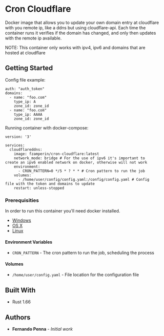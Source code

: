# Cron Cloudflare

Docker image that allows you to update your own domain entry at cloudflare with you remote ip, like a ddns but using cloudflare-api. Each time the container runs it verifies if the domain has changed, and only then updates with the remote ip available.

NOTE: This container only works with ipv4, ipv6 and domains that are hosted at cloudflare

## Getting Started

Config file example:
```
auth: "auth_token"
domains:
  - name: "foo.com"
    type_ip: A
    zone_id: zone_id
  - name: "foo.com"
    type_ip: AAAA
    zone_id: zone_id
```
Running container with docker-compose:

```
version: '3'

services:
  cloudflareddns:
    image: fzamperin/cron-cloudflare:latest
    network_mode: bridge # For the use of ipv6 it's important to create an ipv6 enabled network on docker, otherwise will not work
    environment:
      - CRON_PATTERN=0 */5 * ? * * # Cron pattern to run the job
    volumes:
      - /home/user/config/config.yaml:/config/config.yaml # Config file with the token and domains to update
    restart: unless-stopped
```

### Prerequisities


In order to run this container you'll need docker installed.

* [Windows](https://docs.docker.com/windows/started)
* [OS X](https://docs.docker.com/mac/started/)
* [Linux](https://docs.docker.com/linux/started/)

#### Environment Variables

* `CRON_PATTERN` - The cron pattern to run the job, scheduling the process

#### Volumes

* `/home/user/config.yaml` - File location for the configuration file

## Built With

* Rust 1.66

## Authors

* **Fernando Penna** - *Initial work*